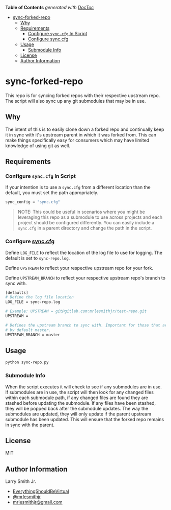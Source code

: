 <!-- START doctoc generated TOC please keep comment here to allow auto update -->
<!-- DON'T EDIT THIS SECTION, INSTEAD RE-RUN doctoc TO UPDATE -->

**Table of Contents** _generated with [DocToc](https://github.com/thlorenz/doctoc)_

- [sync-forked-repo](#sync-forked-repo)
  - [Why](#why)
  - [Requirements](#requirements)
    - [Configure `sync.cfg` In Script](#configure-synccfg-in-script)
    - [Configure sync.cfg](#configure-synccfg)
  - [Usage](#usage)
    - [Submodule Info](#submodule-info)
  - [License](#license)
  - [Author Information](#author-information)

<!-- END doctoc generated TOC please keep comment here to allow auto update -->

# sync-forked-repo

This repo is for syncing forked repos with their respective upstream repo. The
script will also sync up any git submodules that may be in use.

## Why

The intent of this is to easily clone down a forked repo and continually keep it
in sync with it's upstream parent in which it was forked from. This can make things
specifically easy for consumers which may have limited knowledge of using git as
well.

## Requirements

### Configure `sync.cfg` In Script

If your intention is to use a `sync.cfg` from a different location than the default,
you must set the path appropriately.

```python
sync_config = "sync.cfg"
```

> NOTE: This could be useful in scenarios where you might be leveraging this
> repo as a submodule to use across projects and each project should be configured
> differently. You can easily include a `sync.cfg` in a parent directory and
> change the path in the script.

### Configure [sync.cfg](sync.cfg)

Define `LOG_FILE` to reflect the location of the log file to use for
logging. The default is set to `sync-repo.log`.

Define `UPSTREAM` to reflect your respective upstream repo for your
fork.

Define `UPSTREAM_BRANCH` to reflect your respective upstream repo's
branch to sync with.

```bash
[defaults]
# Define the log file location
LOG_FILE = sync-repo.log

# Example: UPSTREAM = git@gitlab.com:mrlesmithjr/test-repo.git
UPSTREAM =

# Defines the upstream branch to sync with. Important for those that are not
# by default master.
UPSTREAM_BRANCH = master
```

## Usage

```bash
python sync-repo.py
```

### Submodule Info

When the script executes it will check to see if any submodules are in use. If
submodules are in use, the script will then look for any changed files within each
submodule path, if any changed files are found they are stashed before updating
the submodule. If any files have been stashed, they will be popped back after the
submodule updates. The way the submodules are updated, they will only update if the
parent upstream submodule has been updated. This will ensure that the forked repo
remains in sync with the parent.

## License

MIT

## Author Information

Larry Smith Jr.

- [EverythingShouldBeVirtual](http://everythingshouldbevirtual.com)
- [@mrlesmithjr](https://www.twitter.com/mrlesmithjr)
- [mrlesmithjr@gmail.com](mailto:mrlesmithjr@gmail.com)
